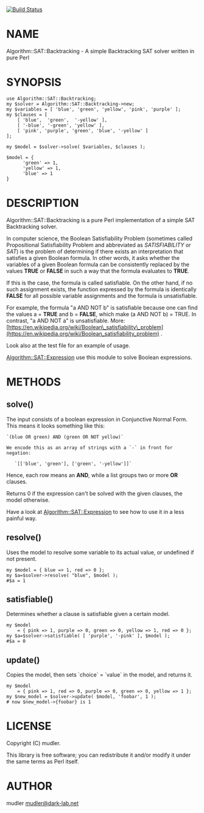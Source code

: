 [![Build Status](https://travis-ci.org/mudler/Algorithm-Sat-Backtracking.png?branch=master)](https://travis-ci.org/mudler/Algorithm-Sat-Backtracking)
# NAME

Algorithm::SAT::Backtracking - A simple Backtracking SAT solver written in pure Perl

# SYNOPSIS

    use Algorithm::SAT::Backtracking;
    my $solver = Algorithm::SAT::Backtracking->new;
    my $variables = [ 'blue', 'green', 'yellow', 'pink', 'purple' ];
    my $clauses = [
        [ 'blue',  'green',  '-yellow' ],
        [ '-blue', '-green', 'yellow' ],
        [ 'pink', 'purple', 'green', 'blue', '-yellow' ]
    ];

    my $model = $solver->solve( $variables, $clauses );

    $model = {
          'green' => 1,
          'yellow' => 1,
          'blue' => 1
    }

# DESCRIPTION

Algorithm::SAT::Backtracking is a pure Perl implementation of a simple SAT Backtracking solver.

In computer science, the Boolean Satisfiability Problem (sometimes called Propositional Satisfiability Problem and abbreviated as _SATISFIABILITY_ or _SAT_) is the problem of determining if there exists an interpretation that satisfies a given Boolean formula. In other words, it asks whether the variables of a given Boolean formula can be consistently replaced by the values **TRUE** or **FALSE** in such a way that the formula evaluates to **TRUE**.

If this is the case, the formula is called satisfiable. On the other hand, if no such assignment exists, the function expressed by the formula is identically **FALSE** for all possible variable assignments and the formula is unsatisfiable.

For example, the formula "a AND NOT b" is satisfiable because one can find the values a = **TRUE** and b = **FALSE**, which make (a AND NOT b) = TRUE. In contrast, "a AND NOT a" is unsatisfiable. More: [https://en.wikipedia.org/wiki/Boolean\_satisfiability\_problem](https://en.wikipedia.org/wiki/Boolean_satisfiability_problem) .

Look also at the test file for an example of usage.

[Algorithm::SAT::Expression](https://metacpan.org/pod/Algorithm::SAT::Expression) use this module to solve Boolean expressions.

# METHODS

## solve()

The input consists of a boolean expression in Conjunctive Normal Form.
This means it looks something like this:

    `(blue OR green) AND (green OR NOT yellow)`

    We encode this as an array of strings with a `-` in front for negation:

       `[['blue', 'green'], ['green', '-yellow']]`

Hence, each row means an **AND**, while a list groups two or more **OR** clauses.

Returns 0 if the expression can't be solved with the given clauses, the model otherwise.

Have a look at [Algorithm::SAT::Expression](https://metacpan.org/pod/Algorithm::SAT::Expression) to see how to use it in a less painful way.

## resolve()

Uses the model to resolve some variable to its actual value, or undefined if not present.

    my $model = { blue => 1, red => 0 };
    my $a=$solver->resolve( "blue", $model );
    #$a = 1

## satisfiable()

Determines whether a clause is satisfiable given a certain model.

    my $model
        = { pink => 1, purple => 0, green => 0, yellow => 1, red => 0 };
    my $a=$solver->satisfiable( [ 'purple', '-pink' ], $model );
    #$a = 0

## update()

Copies the model, then sets \`choice\` = \`value\` in the model, and returns it.

    my $model
        = { pink => 1, red => 0, purple => 0, green => 0, yellow => 1 };
    my $new_model = $solver->update( $model, 'foobar', 1 );
    # now $new_model->{foobar} is 1

# LICENSE

Copyright (C) mudler.

This library is free software; you can redistribute it and/or modify
it under the same terms as Perl itself.

# AUTHOR

mudler <mudler@dark-lab.net>

